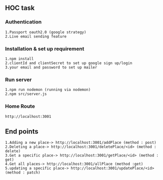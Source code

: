 ## HOC task
### Authentication
    1.Passport oauth2.0 (google strategy)
    2.Live email sending feature
### Installation & set up requirement
    1.npm install
    2.clientId and clientSecret to set up google sign up/login
    3.your email and password to set up mailer
### Run server
    1.npm run nodemon (running via nodemon)
    2.npm src/server.js
### Home Route
    http://localhost:3001
## End points
    1.Adding a new place-> http://localhost:3001/addPlace (method : post)
    2.Deleting a place-> http://localhost:3001/deletePlace/<id> (method : delete)
    3.Get a specific place-> http://localhost:3001/getPlace/<id> (method : get)
    4.Get all places-> http://localhost:3001/allPlace (method :get)
    5.updating a specific place-> http://localhost:3001/updatePlace/<id> (method : patch)
